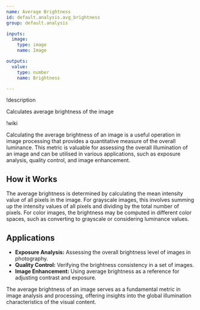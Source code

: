 ```yaml
---
name: Average Brightness
id: default.analysis.avg_brightness
group: default.analysis

inputs:
  image:
    type: image
    name: Image

outputs:
  value:
    type: number
    name: Brightness

---
```


!description

Calculates average brightness of the image

!wiki

Calculating the average brightness of an image is a useful operation in image processing that provides a quantitative measure of the overall luminance. This metric is valuable for assessing the overall illumination of an image and can be utilised in various applications, such as exposure analysis, quality control, and image enhancement.

## How it Works

The average brightness is determined by calculating the mean intensity value of all pixels in the image. For grayscale images, this involves summing up the intensity values of all pixels and dividing by the total number of pixels. For color images, the brightness may be computed in different color spaces, such as converting to grayscale or considering luminance values.

## Applications

- **Exposure Analysis:** Assessing the overall brightness level of images in photography.
- **Quality Control:** Verifying the brightness consistency in a set of images.
- **Image Enhancement:** Using average brightness as a reference for adjusting contrast and exposure.

The average brightness of an image serves as a fundamental metric in image analysis and processing, offering insights into the global illumination characteristics of the visual content.
